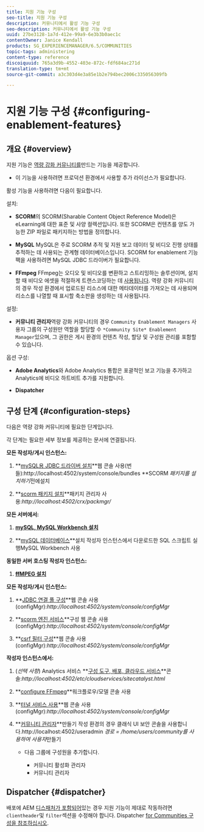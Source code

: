 ```yaml
---
title: 지원 기능 구성
seo-title: 지원 기능 구성
description: 커뮤니티에서 활성 기능 구성
seo-description: 커뮤니티에서 활성 기능 구성
uuid: 27be3128-1a7d-412e-99a9-6e3b3b0aec1c
contentOwner: Janice Kendall
products: SG_EXPERIENCEMANAGER/6.5/COMMUNITIES
topic-tags: administering
content-type: reference
discoiquuid: 765a3d9b-4552-403e-872c-fdf684ac271d
translation-type: tm+mt
source-git-commit: a3c303d4e3a85e1b2e794bec2006c335056309fb

---
```



# 지원 기능 구성 {#configuring-enablement-features}

## 개요 {#overview}

지원 기능은 [역량 강화 커뮤니티를](overview.md#enablement-community)만드는 기능을 제공합니다.

* 이 기능을 사용하려면 프로덕션 환경에서 사용할 추가 라이선스가 필요합니다.

활성 기능을 사용하려면 다음이 필요합니다.

설치:

* **SCORM**&#x200B;의 SCORM(Sharable Content Object Reference Model)은 eLearning에 대한 표준 및 사양 컬렉션입니다. 또한 SCORM은 컨텐츠를 양도 가능한 ZIP 파일로 패키지하는 방법을 정의합니다.

* **MySQL** MySQL은 주로 SCORM 추적 및 지원 보고 데이터 및 비디오 진행 상태를 추적하는 데 사용되는 관계형 데이터베이스입니다. SCORM for enablement 기능 팩을 사용하려면 MySQL JDBC 드라이버가 필요합니다.

* **FFmpeg** FFmpeg는 오디오 및 비디오를 변환하고 스트리밍하는 솔루션이며, 설치할 때 비디오 에셋을 적절하게 트랜스코딩하는 데 [사용됩니다](../../help/sites-authoring/default-components-foundation.md#video). 역량 강화 커뮤니티의 경우 작성 환경에서 업로드된 리소스에 대한 메타데이터를 가져오는 데 사용되며 리소스를 나열할 때 표시할 축소판을 생성하는 데 사용됩니다.

설정:

* **커뮤니티 관리자**&#x200B;역량 강화 커뮤니티의 경우 `Community Enablement Managers` 사용자 그룹의 구성원만 역할을 할당할 수 `*Community Site* Enablement Manager`있으며, 그 권한은 게시 환경의 컨텐츠 작성, 할당 및 구성원 관리를 포함할 수 있습니다.

옵션 구성:

* **Adobe Analytics**&#x200B;와 Adobe Analytics 통합은 포괄적인 보고 기능을 추가하고 Analytics에 비디오 하트비트 추가를 지원합니다.

* **Dispatcher**

## 구성 단계 {#configuration-steps}

다음은 역량 강화 커뮤니티에 필요한 단계입니다.

각 단계는 필요한 세부 정보를 제공하는 문서에 연결됩니다.

**모든 작성자/게시 인스턴스:**

1. **[mySQL용 JDBC 드라이버 설치](deploy-communities.md#jdbc-driver-for-mysql)**웹 콘솔 사용(번들):http://localhost:4502/system/console/bundles **SCORM *패키지를 설치하기*전에설치

1. **[scorm 패키지 설치](deploy-communities.md#scorm-package)**패키지 관리자 사용:*http://localhost:4502/crx/packmgr/*

**모든 서버에서:**

1. **[mySQL, MySQL Workbench 설치](mysql.md)**

1. **[mySQL 데이터베이스](mysql.md#database-setup)**설치 작성자 인스턴스에서 다운로드한 SQL 스크립트 실행MySQL Workbench 사용

**동일한 서버 호스팅 작성자 인스턴스:**

1. **[ffMPEG 설치](ffmpeg.md)**

**모든 작성자/게시 인스턴스:**

1. **[JDBC 연결 풀 구성](mysql.md#configure-jdbc-connections)**웹 콘솔 사용(configMgr):*http://localhost:4502/system/console/configMgr*

1. **[scorm 엔진 서비스](mysql.md#aem-communities-scormengine-service)**구성 웹 콘솔 사용(configMgr):*http://localhost:4502/system/console/configMgr*

1. **[csrf 필터 구성](mysql.md#adobe-granite-csrf-filter)**웹 콘솔 사용(configMgr):*http://localhost:4502/system/console/configMgr*

**작성자 인스턴스에서:**

1. (*선택 사항*) Analytics 서비스 **[구성 도구, 배포, 클라우드 서비스](analytics.md)**콘솔:*http://localhost:4502/etc/cloudservices/sitecatalyst.html*

1. **[configure FFmpeg](ffmpeg.md#configure-ffmpeg-transcoding-service)**워크플로우/모델 콘솔 사용

1. **[터널 서비스 사용](deploy-communities.md#tunnel-service-on-author)**웹 콘솔 사용(configMgr):*http://localhost:4502/system/console/configMgr*

1. **[커뮤니티 관리자](users.md#creating-community-members)**만들기 작성 환경의 경우 클래식 UI 보안 콘솔을 사용합니다.http://localhost:4502/useradmin *경로 = /home/users/community를 사용하여 사용자*만들기

   * 다음 그룹에 구성원을 추가합니다.

      * 커뮤니티 활성화 관리자
      * 커뮤니티 관리자

## Dispatcher {#dispatcher}

배포에 AEM [디스패처가 포함되어](https://helpx.adobe.com/experience-manager/dispatcher/using/dispatcher.html)있는 경우 지원 기능이 제대로 작동하려면 `clientheader`및 `filter`섹션을 수정해야 합니다. Dispatcher [for Communities 구성을 참조하십시오](dispatcher.md#enablement).
